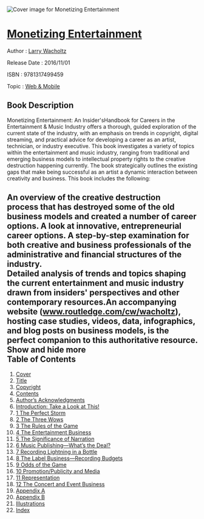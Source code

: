 ![Cover image for Monetizing Entertainment](https://imgdetail.ebookreading.net/cover/cover/design/EB9781317499459.jpg)

[Monetizing Entertainment](https://ebookreading.net/view/book/Monetizing+Entertainment-EB9781317499459_1.html "Monetizing Entertainment")
====================================================================================================================

Author : [Larry Wacholtz](https://ebookreading.net/search/author/Larry+Wacholtz)

Release Date : 2016/11/01

ISBN : 9781317499459

Topic : [Web & Mobile](https://ebookreading.net/search/category/web-mobile)

Book Description
-----------------

 Monetizing Entertainment: An Insider'sHandbook for Careers in the Entertainment &amp; Music Industry offers a thorough, guided exploration of the current state of the industry, with an emphasis on trends in copyright, digital streaming, and practical advice for developing a career as an artist, technician, or industry executive.
This book investigates a variety of topics within the entertainment and music industry, ranging from traditional and emerging business models to intellectual property rights to the creative destruction happening currently. The book strategically outlines the existing gaps that make being successful as an artist a dynamic interaction between creativity and business.
This book includes the following:
 
An overview of the creative destruction process that has destroyed some of the old business models and created a number of career options. 
A look at innovative, entrepreneurial career options. 
A step-by-step examination for both creative and business professionals of the administrative and financial structures of the industry.  
Detailed analysis of trends and topics shaping the current entertainment and music industry drawn from insiders' perspectives and other contemporary resources.An accompanying website (www.routledge.com/cw/wacholtz), hosting case studies, videos, data, infographics, and blog posts on business models, is the perfect companion to this authoritative resource.
        Show and hide more                
Table of Contents
-----------------

1. [Cover](https://ebookreading.net/view/book/Monetizing+Entertainment-EB9781317499459_1.html)
1. [Title](https://ebookreading.net/view/book/Monetizing+Entertainment-EB9781317499459_3.html)
1. [Copyright](https://ebookreading.net/view/book/Monetizing+Entertainment-EB9781317499459_4.html)
1. [Contents](https://ebookreading.net/view/book/Monetizing+Entertainment-EB9781317499459_5.html)
1. [Author’s Acknowledgments](https://ebookreading.net/view/book/Monetizing+Entertainment-EB9781317499459_6.html)
1. [Introduction: Take a Look at This!](https://ebookreading.net/view/book/Monetizing+Entertainment-EB9781317499459_7.html)
1. [1 The Perfect Storm](https://ebookreading.net/view/book/Monetizing+Entertainment-EB9781317499459_8.html)
1. [2 The Three Wows](https://ebookreading.net/view/book/Monetizing+Entertainment-EB9781317499459_9.html)
1. [3 The Rules of the Game](https://ebookreading.net/view/book/Monetizing+Entertainment-EB9781317499459_10.html)
1. [4 The Entertainment Business](https://ebookreading.net/view/book/Monetizing+Entertainment-EB9781317499459_11.html)
1. [5 The Significance of Narration](https://ebookreading.net/view/book/Monetizing+Entertainment-EB9781317499459_12.html)
1. [6 Music Publishing—What’s the Deal?](https://ebookreading.net/view/book/Monetizing+Entertainment-EB9781317499459_13.html)
1. [7 Recording Lightning in a Bottle](https://ebookreading.net/view/book/Monetizing+Entertainment-EB9781317499459_14.html)
1. [8 The Label Business—Recording Budgets](https://ebookreading.net/view/book/Monetizing+Entertainment-EB9781317499459_15.html)
1. [9 Odds of the Game](https://ebookreading.net/view/book/Monetizing+Entertainment-EB9781317499459_16.html)
1. [10 Promotion/Publicity and Media](https://ebookreading.net/view/book/Monetizing+Entertainment-EB9781317499459_17.html)
1. [11 Representation](https://ebookreading.net/view/book/Monetizing+Entertainment-EB9781317499459_18.html)
1. [12 The Concert and Event Business](https://ebookreading.net/view/book/Monetizing+Entertainment-EB9781317499459_19.html)
1. [Appendix A](https://ebookreading.net/view/book/Monetizing+Entertainment-EB9781317499459_20.html)
1. [Appendix B](https://ebookreading.net/view/book/Monetizing+Entertainment-EB9781317499459_21.html)
1. [Illustrations](https://ebookreading.net/view/book/Monetizing+Entertainment-EB9781317499459_22.html)
1. [Index](https://ebookreading.net/view/book/Monetizing+Entertainment-EB9781317499459_23.html)
